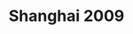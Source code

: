 ---
layout: posts_by_category
categories: shanghai-2009
title: Shanghai 2009
permalink: /category/shanghai-2009
---